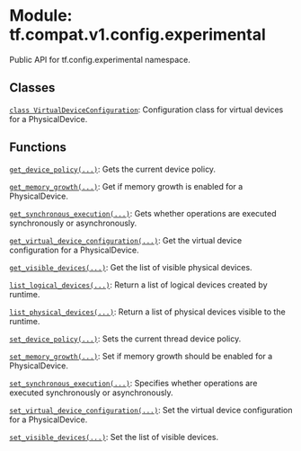 <div itemscope itemtype="http://developers.google.com/ReferenceObject">
<meta itemprop="name" content="tf.compat.v1.config.experimental" />
<meta itemprop="path" content="Stable" />
</div>

# Module: tf.compat.v1.config.experimental

Public API for tf.config.experimental namespace.

<!-- Placeholder for "Used in" -->


## Classes

[`class VirtualDeviceConfiguration`](../../../../tf/config/experimental/VirtualDeviceConfiguration.md): Configuration class for virtual devices for a PhysicalDevice.

## Functions

[`get_device_policy(...)`](../../../../tf/config/experimental/get_device_policy.md): Gets the current device policy.

[`get_memory_growth(...)`](../../../../tf/config/experimental/get_memory_growth.md): Get if memory growth is enabled for a PhysicalDevice.

[`get_synchronous_execution(...)`](../../../../tf/config/experimental/get_synchronous_execution.md): Gets whether operations are executed synchronously or asynchronously.

[`get_virtual_device_configuration(...)`](../../../../tf/config/experimental/get_virtual_device_configuration.md): Get the virtual device configuration for a PhysicalDevice.

[`get_visible_devices(...)`](../../../../tf/config/experimental/get_visible_devices.md): Get the list of visible physical devices.

[`list_logical_devices(...)`](../../../../tf/config/experimental/list_logical_devices.md): Return a list of logical devices created by runtime.

[`list_physical_devices(...)`](../../../../tf/config/experimental/list_physical_devices.md): Return a list of physical devices visible to the runtime.

[`set_device_policy(...)`](../../../../tf/config/experimental/set_device_policy.md): Sets the current thread device policy.

[`set_memory_growth(...)`](../../../../tf/config/experimental/set_memory_growth.md): Set if memory growth should be enabled for a PhysicalDevice.

[`set_synchronous_execution(...)`](../../../../tf/config/experimental/set_synchronous_execution.md): Specifies whether operations are executed synchronously or asynchronously.

[`set_virtual_device_configuration(...)`](../../../../tf/config/experimental/set_virtual_device_configuration.md): Set the virtual device configuration for a PhysicalDevice.

[`set_visible_devices(...)`](../../../../tf/config/experimental/set_visible_devices.md): Set the list of visible devices.

